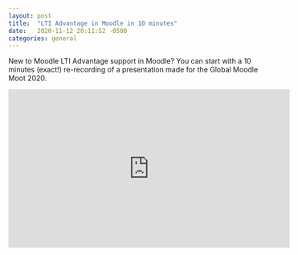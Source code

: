 ```yaml
---
layout: post
title:  "LTI Advantage in Moodle in 10 minutes"
date:   2020-11-12 20:11:52 -0500
categories: general
---
```

New to Moodle LTI Advantage support in Moodle? You can start with a 10 minutes (exact!) re-recording of a presentation made for the Global Moodle Moot 2020.

<iframe width="560" height="315" src="https://www.youtube.com/embed/Q5QxOzl6YN0" frameborder="0" allow="accelerometer; autoplay; clipboard-write; encrypted-media; gyroscope; picture-in-picture" allowfullscreen></iframe>
